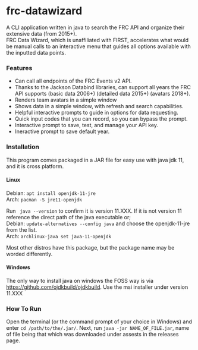# frc-datawizard
A CLI application written in java to search the FRC API and organize their extensive data (from 2015+).  
FRC Data Wizard, which is unaffiliated with FIRST, accelerates what would be manual calls to an 
interactive menu that guides all options available with the inputted data points.  

### Features
* Can call all endpoints of the FRC Events v2 API.
* Thanks to the Jackson Databind libraries, can support all years the FRC API supports (basic data 2006+) (detailed data 2015+) (avatars 2018+).
* Renders team avatars in a simple window
* Shows data in a simple window, with refresh and search capabilities.
* Helpful interactive prompts to guide in options for data requesting.
* Quick input codes that you can record, so you can bypass the prompt.
* Interactive prompt to save, test, and manage your API key.
* Ineractive prompt to save default year.

### Installation
This program comes packaged in a JAR file for easy use with java jdk 11, and it is cross platform.
#### Linux
Debian: `apt install openjdk-11-jre`  
Arch: `pacman -S jre11-openjdk`  

Run ` java --version` to confirm it is version 11.XXX.  If it is not version 11 reference the direct path of the java executable or;  
Debian: `update-alternatives --config java` and choose the openjdk-11-jre from the list.  
Arch: `archlinux-java set java-11-openjdk`  

Most other distros have this package, but the package name may be worded differently.  

#### Windows
The only way to install java on windows the FOSS way is via https://github.com/ojdkbuild/ojdkbuild.  Use the msi installer under version 11.XXX

### How To Run
Open the terminal (or the command prompt of your choice in Windows) and enter `cd /path/to/the/.jar/`.  Next, run `java -jar NAME_OF_FILE.jar`, name of file being that which was downloaded under assests in the releases page.
